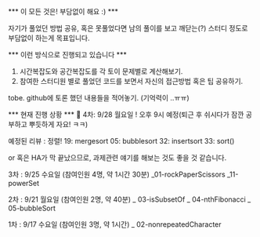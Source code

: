 *** 이 모든 것은! 부담없이 해요 :) *** 

자기가 풀었던 방법 공유, 혹은 못풀었다면 남의 풀이를 보고 깨닫는(?) 스터디 정도로 부담없이 하는게 목표입니다. 

*** 이런 방식으로 진행되고 있습니다 ***

1. 시간복잡도와 공간복잡도를 각 토이 문제별로 계산해보기. 
2. 참여한 스터디원 별로 풀었던 코드를 보면서 자신의 접근방법 혹은 팁 공유하기. 

tobe. github에 토론 했던 내용들을 적어놓기. (기억력이 ..ㅠㅠ)

*** 현재 진행 상황 ***
:running: 4차: 9/28 월요일 ! 오후 9시 예정(퇴근 후 쉬시다가 잠깐 공부하고 뿌듯하게 자요! ㅋㅋ)

예정된 리뷰 : 정렬!
19: mergesort
05: bubblesort
32: insertsort
33: sort()

or 혹은 HA가 막 끝났으므로, 과제관련 얘기를 해보는 것도 좋을 것 같습니다. 


3차 : 9/25 수요일 (참여인원 4명, 약 1시간 30분)
_01-rockPaperScissors
_11-powerSet


2차 : 9/21 월요일 (참여인원 2명, 약 40분)
_ 03-isSubsetOf
_ 04-nthFibonacci
_ 05-bubbleSort

1차 : 9/17 수요일 (참여인원 3명, 약 1시간)
_ 02-nonrepeatedCharacter
